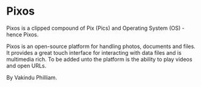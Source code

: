 # Pixos
Pixos is a clipped compound of Pix (Pics) and Operating System (OS) - hence Pixos. 

Pixos is an open-source platform for handling photos, documents and files. 
It provides a great touch interface for interacting with data files and is multimedia rich. 
To be added unto the platform is the ability to play videos and open URLs.  

By Vakindu Philliam.
